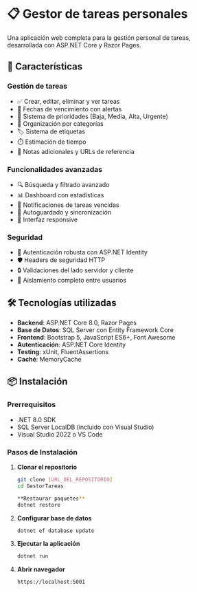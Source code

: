 # 📋 Gestor de tareas personales

Una aplicación web completa para la gestión personal de tareas, desarrollada con ASP.NET Core y Razor Pages.

## 🚀 Características

### Gestión de tareas
- ✅ Crear, editar, eliminar y ver tareas
- 📅 Fechas de vencimiento con alertas
- 🎯 Sistema de prioridades (Baja, Media, Alta, Urgente)
- 📂 Organización por categorías
- 🏷️ Sistema de etiquetas
- ⏱️ Estimación de tiempo
- 📝 Notas adicionales y URLs de referencia

### Funcionalidades avanzadas
- 🔍 Búsqueda y filtrado avanzado
- 📊 Dashboard con estadísticas
- 🔔 Notificaciones de tareas vencidas
- 💾 Autoguardado y sincronización
- 📱 Interfaz responsive

### Seguridad
- 🔐 Autenticación robusta con ASP.NET Identity
- 🛡️ Headers de seguridad HTTP
- 🔒 Validaciones del lado servidor y cliente
- 👤 Aislamiento completo entre usuarios

## 🛠️ Tecnologías utilizadas

- **Backend**: ASP.NET Core 8.0, Razor Pages
- **Base de Datos**: SQL Server con Entity Framework Core
- **Frontend**: Bootstrap 5, JavaScript ES6+, Font Awesome
- **Autenticación**: ASP.NET Core Identity
- **Testing**: xUnit, FluentAssertions
- **Caché**: MemoryCache

## 📦 Instalación

### Prerrequisitos
- .NET 8.0 SDK
- SQL Server LocalDB (incluido con Visual Studio)
- Visual Studio 2022 o VS Code

### Pasos de Instalación

1. **Clonar el repositorio**
   ```bash
   git clone [URL_DEL_REPOSITORIO]
   cd GestorTareas

   **Restaurar paquetes**
   dotnet restore
   ```

2. **Configurar base de datos**

   ```bash
   dotnet ef database update
   ```

3. **Ejecutar la aplicación**

   ```bash
   dotnet run
   ```

4. **Abrir navegador**

   ```
   https://localhost:5001
   ```

## 
